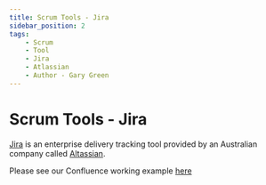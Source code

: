 ```yaml
---
title: Scrum Tools - Jira
sidebar_position: 2
tags:
    - Scrum
    - Tool
    - Jira
    - Atlassian
    - Author - Gary Green
---
```


# Scrum Tools - Jira

[Jira](https://www.atlassian.com/software/jira) is an enterprise delivery tracking tool provided by an Australian company called [Altassian](https://www.atlassian.com/).

Please see our Confluence working example [here](https://badtools.atlassian.net/wiki/spaces/BL/overview)